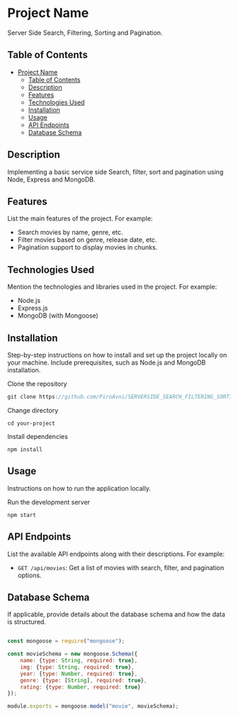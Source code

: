 # Project Name

Server Side Search, Filtering, Sorting and Pagination.

## Table of Contents

- [Project Name](#project-name)
  - [Table of Contents](#table-of-contents)
  - [Description](#description)
  - [Features](#features)
  - [Technologies Used](#technologies-used)
  - [Installation](#installation)
  - [Usage](#usage)
  - [API Endpoints](#api-endpoints)
  - [Database Schema](#database-schema)

## Description

Implementing a basic service side Search, filter, sort and pagination using Node, Express and MongoDB.

## Features

List the main features of the project. For example:
- Search movies by name, genre, etc.
- Filter movies based on genre, release date, etc.
- Pagination support to display movies in chunks.

## Technologies Used

Mention the technologies and libraries used in the project. For example:
- Node.js
- Express.js
- MongoDB (with Mongoose)


## Installation

Step-by-step instructions on how to install and set up the project locally on your machine. Include prerequisites, such as Node.js and MongoDB installation.

Clone the repository
```javascript
git clone https://github.com/PiroAvni/SERVERSIDE_SEARCH_FILTERING_SORTING_PAGINATION_NODE_EXPRESS_MONGODB.git
```

Change directory
```
cd your-project
```


Install dependencies
```
npm install
```


## Usage

Instructions on how to run the application locally.

Run the development server
``` 
npm start
```




## API Endpoints

List the available API endpoints along with their descriptions. For example:

- `GET /api/movies`: Get a list of movies with search, filter, and pagination options.

## Database Schema

If applicable, provide details about the database schema and how the data is structured.

```JAVASCRIPT 

const mongoose = require("mongoose");

const movieSchema = new mongoose.Schema({
    name: {type: String, required: true},
    img: {type: String, required: true},
    year: {type: Number, required: true},
    genre: {type: [String], required: true},
    rating: {type: Number, required: true}
});

module.exports = mongoose.model("movie", movieSchema);
```

